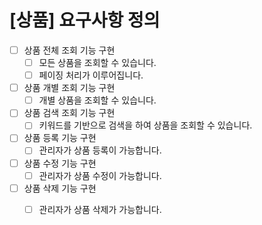 # [상품] 요구사항 정의
- [ ] 상품 전체 조회 기능 구현
  - [ ] 모든 상품을 조회할 수 있습니다.
  - [ ] 페이징 처리가 이루어집니다.

- [ ] 상품 개별 조회 기능 구현
  - [ ] 개별 상품을 조회할 수 있습니다.
  
- [ ] 상품 검색 조회 기능 구현
  - [ ] 키워드를 기반으로 검색을 하여 상품을 조회할 수 있습니다.

- [ ] 상품 등록 기능 구현
  - [ ] 관리자가 상품 등록이 가능합니다.

- [ ] 상품 수정 기능 구현
  - [ ] 관리자가 상품 수정이 가능합니다.

- [ ] 상품 삭제 기능 구현
  - [ ] 관리자가 상품 삭제가 가능합니다.



